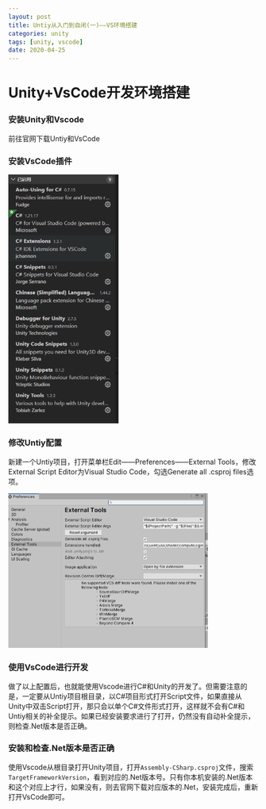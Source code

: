 ```yaml
---
layout: post
title: Untiy从入门到自闭(一)——VS环境搭建
categories: unity
tags: [unity, vscode]
date: 2020-04-25
---
```


# Unity+VsCode开发环境搭建

### 安装Unity和Vscode

前往官网下载Untiy和VsCode

### 安装VsCode插件

<img src="images/1.png" style="zoom: 67%;" />

### 修改Untiy配置

新建一个Untiy项目，打开菜单栏Edit——Preferences——External Tools，修改External Script Editor为Visual Studio Code，勾选Generate all .csproj files选项。

<img src="images/2.png" style="zoom:50%;" />

### 使用VsCode进行开发

做了以上配置后，也就能使用Vscode进行C#和Unity的开发了。但需要注意的是，一定要从Untiy项目根目录，以C#项目形式打开Script文件，如果直接从Unity中双击Script打开，那只会以单个C#文件形式打开，这样就不会有C#和Untiy相关的补全提示。如果已经安装要求进行了打开，仍然没有自动补全提示，则检查.Net版本是否正确。

### 安装和检查.Net版本是否正确

使用Vscode从根目录打开Unity项目，打开`Assembly-CSharp.csproj`文件，搜索`TargetFrameworkVersion`，看到对应的.Net版本号。只有你本机安装的.Net版本和这个对应上才行，如果没有，则去官网下载对应版本的.Net，安装完成后，重新打开VsCode即可。
